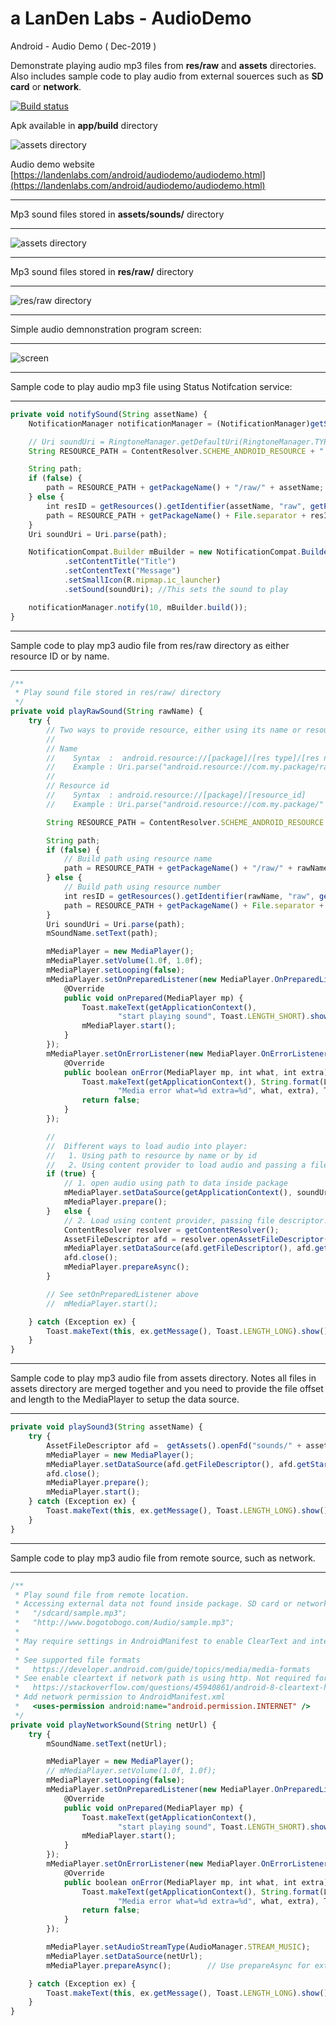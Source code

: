# a LanDen Labs - AudioDemo
Android - Audio Demo    ( Dec-2019  )

Demonstrate playing audio mp3 files from **res/raw** and **assets** directories.
Also includes sample code to play audio from external souerces such as **SD card** or **network**.

  [![Build status](https://travis-ci.org/landenlabs/all_AudioDemo.svg?branch=master)](https://travis-ci.org/landenlabs/all_AudioDemo)
  

Apk available in **app/build** directory 

![assets directory](https://raw.github.com/landenlabs2/all_AudioDemo/master/screenshots/audiodemo.png)


Audio demo website
[https://landenlabs.com/android/audiodemo/audiodemo.html](https://landenlabs.com/android/audiodemo/audiodemo.html)

***
Mp3 sound files stored in **assets/sounds/** directory
***
![assets directory](https://landenlabs.com/android/audiodemo/dir-assets.png)

***
Mp3 sound files stored in **res/raw/** directory
***
![res/raw directory](https://landenlabs.com/android/audiodemo/dir-res-raw.png)

***
Simple audio demnonstration program screen:
***
![screen](https://landenlabs.com/android/audiodemo/screen.png)

***
Sample code to play audio mp3 file using Status Notifcation service:
***
```javascript
private void notifySound(String assetName) {
    NotificationManager notificationManager = (NotificationManager)getSystemService(Context.NOTIFICATION_SERVICE);

    // Uri soundUri = RingtoneManager.getDefaultUri(RingtoneManager.TYPE_NOTIFICATION);
    String RESOURCE_PATH = ContentResolver.SCHEME_ANDROID_RESOURCE + "://";

    String path;
    if (false) {
        path = RESOURCE_PATH + getPackageName() + "/raw/" + assetName;
    } else {
        int resID = getResources().getIdentifier(assetName, "raw", getPackageName());
        path = RESOURCE_PATH + getPackageName() + File.separator + resID;
    }
    Uri soundUri = Uri.parse(path);

    NotificationCompat.Builder mBuilder = new NotificationCompat.Builder(getApplicationContext())
            .setContentTitle("Title")
            .setContentText("Message")
            .setSmallIcon(R.mipmap.ic_launcher)
            .setSound(soundUri); //This sets the sound to play

    notificationManager.notify(10, mBuilder.build());
}
```

***
Sample code to play mp3 audio file from res/raw directory as either resource ID or by name.
***
```javascript
/**
 * Play sound file stored in res/raw/ directory
 */
private void playRawSound(String rawName) {
    try {
        // Two ways to provide resource, either using its name or resource id.
        //
        // Name
        //    Syntax  :  android.resource://[package]/[res type]/[res name]
        //    Example : Uri.parse("android.resource://com.my.package/raw/sound1");
        //
        // Resource id
        //    Syntax  : android.resource://[package]/[resource_id]
        //    Example : Uri.parse("android.resource://com.my.package/" + R.raw.sound1);

        String RESOURCE_PATH = ContentResolver.SCHEME_ANDROID_RESOURCE + "://";

        String path;
        if (false) {
            // Build path using resource name
            path = RESOURCE_PATH + getPackageName() + "/raw/" + rawName;
        } else {
            // Build path using resource number
            int resID = getResources().getIdentifier(rawName, "raw", getPackageName());
            path = RESOURCE_PATH + getPackageName() + File.separator + resID;
        }
        Uri soundUri = Uri.parse(path);
        mSoundName.setText(path);

        mMediaPlayer = new MediaPlayer();
        mMediaPlayer.setVolume(1.0f, 1.0f);
        mMediaPlayer.setLooping(false);
        mMediaPlayer.setOnPreparedListener(new MediaPlayer.OnPreparedListener() {
            @Override
            public void onPrepared(MediaPlayer mp) {
                Toast.makeText(getApplicationContext(),
                        "start playing sound", Toast.LENGTH_SHORT).show();
                mMediaPlayer.start();
            }
        });
        mMediaPlayer.setOnErrorListener(new MediaPlayer.OnErrorListener() {
            @Override
            public boolean onError(MediaPlayer mp, int what, int extra) {
                Toast.makeText(getApplicationContext(), String.format(Locale.US,
                        "Media error what=%d extra=%d", what, extra), Toast.LENGTH_LONG).show();
                return false;
            }
        });

        //
        //  Different ways to load audio into player:
        //   1. Using path to resource by name or by id
        //   2. Using content provider to load audio and passing a file descriptor.
        if (true) {
            // 1. open audio using path to data inside package
            mMediaPlayer.setDataSource(getApplicationContext(), soundUri);
            mMediaPlayer.prepare();
        }   else {
            // 2. Load using content provider, passing file descriptor.
            ContentResolver resolver = getContentResolver();
            AssetFileDescriptor afd = resolver.openAssetFileDescriptor(soundUri, "r");
            mMediaPlayer.setDataSource(afd.getFileDescriptor(), afd.getStartOffset(), afd.getLength());
            afd.close();
            mMediaPlayer.prepareAsync();
        }

        // See setOnPreparedListener above
        //  mMediaPlayer.start();

    } catch (Exception ex) {
        Toast.makeText(this, ex.getMessage(), Toast.LENGTH_LONG).show();
    }
}
```

***
Sample code to play mp3 audio file from assets directory. 
Notes all files in assets directory are merged together and you need to provide the file offset and length to the MediaPlayer to setup the data source. 
***
```javascript
private void playSound3(String assetName) {
    try {
        AssetFileDescriptor afd =  getAssets().openFd("sounds/" + assetName + ".mp3");
        mMediaPlayer = new MediaPlayer();
        mMediaPlayer.setDataSource(afd.getFileDescriptor(), afd.getStartOffset(), afd.getLength());
        afd.close();
        mMediaPlayer.prepare();
        mMediaPlayer.start();
    } catch (Exception ex) {
        Toast.makeText(this, ex.getMessage(), Toast.LENGTH_LONG).show();
    }
}
```

***
Sample code to play mp3 audio file from remote source, such as network.
***
```javascript
/**
 * Play sound file from remote location.
 * Accessing external data not found inside package. SD card or network.
 *   "/sdcard/sample.mp3";
 *   "http://www.bogotobogo.com/Audio/sample.mp3";
 *
 * May require settings in AndroidManifest to enable ClearText and internet permission.
 *
 * See supported file formats
 *   https://developer.android.com/guide/topics/media/media-formats
 * See enable cleartext if network path is using http. Not required for https
 *   https://stackoverflow.com/questions/45940861/android-8-cleartext-http-traffic-not-permitted
 * Add network permission to AndroidManifest.xml
 *   <uses-permission android:name="android.permission.INTERNET" />
 */
private void playNetworkSound(String netUrl) {
    try {
        mSoundName.setText(netUrl);

        mMediaPlayer = new MediaPlayer();
        // mMediaPlayer.setVolume(1.0f, 1.0f);
        mMediaPlayer.setLooping(false);
        mMediaPlayer.setOnPreparedListener(new MediaPlayer.OnPreparedListener() {
            @Override
            public void onPrepared(MediaPlayer mp) {
                Toast.makeText(getApplicationContext(),
                        "start playing sound", Toast.LENGTH_SHORT).show();
                mMediaPlayer.start();
            }
        });
        mMediaPlayer.setOnErrorListener(new MediaPlayer.OnErrorListener() {
            @Override
            public boolean onError(MediaPlayer mp, int what, int extra) {
                Toast.makeText(getApplicationContext(), String.format(Locale.US,
                        "Media error what=%d extra=%d", what, extra), Toast.LENGTH_LONG).show();
                return false;
            }
        });

        mMediaPlayer.setAudioStreamType(AudioManager.STREAM_MUSIC);
        mMediaPlayer.setDataSource(netUrl);
        mMediaPlayer.prepareAsync();        // Use prepareAsync for external sources.

    } catch (Exception ex) {
        Toast.makeText(this, ex.getMessage(), Toast.LENGTH_LONG).show();
    }
}
```